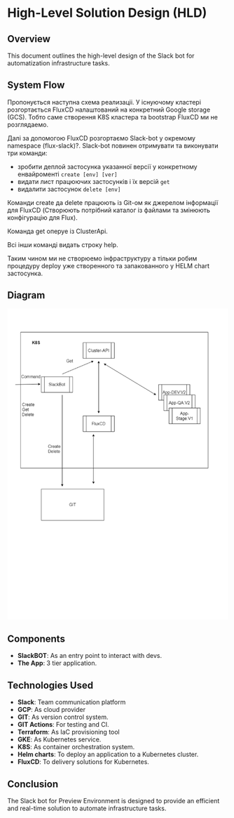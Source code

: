 # High-Level Solution Design (HLD)

## Overview

This document outlines the high-level design of the Slack bot for automatization infrastructure tasks.

## System Flow

Пропонується наступна схема реализаціі.
У існуючому кластері розгортається FluxCD налаштований на конкретний Google storage (GCS).
Тобто саме створення K8S кластера та bootstrap FluxCD ми не розглядаемо.

Далі за допомогою FluxCD розгортаємо Slack-bot у окремому namespace (flux-slack)?.
Slack-bot повинен отримувати та виконувати три команди:


   - зробити деплой застосунка указанної версії у конкретному енвайроменті
   `create [env] [ver]`
   - видати лист працюючих застосунків і їх версій
   `get`
   - видалити застосунок
   `delete [env]`

Команди create да delete працюють із Git-ом як джерелом інформації для FluxCD
(Створюють потрібний каталог із файлами та змінюють конфігурацію для Flux).

Команда get оперуе із ClusterApi. 


Всі інши команді видать строку help.

Таким чином ми не створюемо інфраструктуру а тільки робим процедуру deploy уже створенного
та запакованного у HELM chart  застосунка.

## Diagram

![Image](Slack-Bot-v1.png)

## Components
- **SlackBOT**: As an entry point to interact with devs.
- **The App**: 3 tier application.
 
## Technologies Used

- **Slack**: Team communication platform
- **GCP**: As cloud provider
- **GIT**: As version control system.
- **GIT Actions**: For testing and CI.
- **Terraform**: As IaC provisioning tool
- **GKE**: As Kubernetes service.
- **K8S**: As container orchestration system.
- **Helm charts**: To deploy an application to a Kubernetes cluster.
- **FluxCD**: To delivery solutions for Kubernetes.

## Conclusion
The Slack bot for Preview Environment is designed to provide an efficient and real-time solution to automate infrastructure tasks.
